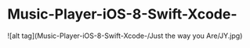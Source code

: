 # Music-Player-iOS-8-Swift-Xcode-
![alt tag](Music-Player-iOS-8-Swift-Xcode-/Just the way you Are/JY.jpg)
